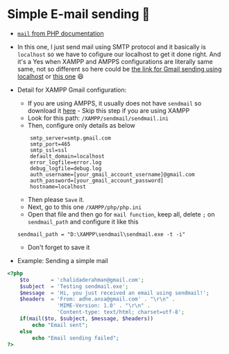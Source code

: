 # Simple E-mail sending :email:

* [`mail` from PHP documentation](https://www.php.net/manual/en/function.mail.php)

* In this one, I just send mail using SMTP protocol and it basically is `localhost` so we have to cofigure our localhost to get it done right. And it's a Yes when XAMPP and AMPPS configurations are literally same same, not so different so here could be [the link for Gmail sending using localhost](https://meetanshi.com/blog/send-mail-from-localhost-xampp-using-gmail/) or [this one](https://medium.com/@chalidade/simple-but-work-how-to-send-email-using-php-in-your-local-server-a56a6e2b7c9a) :smile:

* Detail for XAMPP Gmail configuration: 
    - If you are using AMPPS, it usually does not have `sendmail` so download it [here](http://www.glob.com.au/sendmail/sendmail.zip) - Skip this step if you are using XAMPP
    - Look for this path: `/XAMPP/sendmail/sendmail.ini`
    - Then, configure only details as below
    ```
        smtp_server=smtp.gmail.com
        smtp_port=465
        smtp_ssl=ssl
        default_domain=localhost
        error_logfile=error.log
        debug_logfile=debug.log
        auth_username=[your_gmail_account_username]@gmail.com
        auth_password=[your_gmail_account_password]
        hostname=localhost 
    ```
    - Then please `Save` it. 
    - Next, go to this one `/XAMPP/php/php.ini`
    - Open that file and then go for `mail function`, keep all, delete `;` on `sendmail_path` and configure it like this
    
    ```
    sendmail_path = "D:\XAMPP\sendmail\sendmail.exe -t -i"
    ```
    - Don't forget to save it

* Example: Sending a simple mail

```php
<?php
    $to       = 'chalidaderahman@gmail.com';
    $subject  = 'Testing sendmail.exe';
    $message  = 'Hi, you just received an email using sendmail!';
    $headers  = 'From: adhe.ansa@gmail.com' . "\r\n" .
                'MIME-Version: 1.0' . "\r\n" .
                'Content-type: text/html; charset=utf-8';
    if(mail($to, $subject, $message, $headers))
        echo "Email sent";
    else
        echo "Email sending failed";
?>
```
